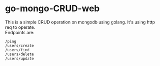 # go-mongo-CRUD-web
This is a simple CRUD operation on mongodb using golang. It's using http req to operate.  
Endpoints are:
```
/ping
/users/create
/users/find
/users/delete
/users/update
```
